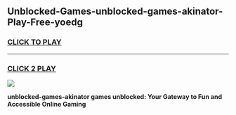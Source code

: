 
## Unblocked-Games-unblocked-games-akinator-Play-Free-yoedg
<h3>
<a href="https://premium76.site?title=unblocked-games-akinator&ref=10A">CLICK TO PLAY</a></h3>
<hr>

<h3>
<a href="https://premium76.site?title=unblocked-games-akinator&ref=10A">CLICK 2 PLAY</a>
  
</h3>

<a href="https://premium76.site?title=unblocked-games-akinator&ref=10A"><img src="https://clearcache.store/games.png"></a>


**unblocked-games-akinator games unblocked: Your Gateway to Fun and Accessible Online Gaming**
